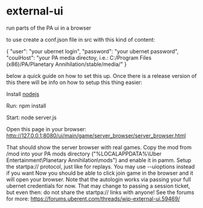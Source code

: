 external-ui
===========

run parts of the PA ui in a browser

to use create a conf.json file in src with this kind of content:

{
	"user": "your ubernet login",
	"password": "your ubernet password",
	"couiHost": "your PA media directoy, i.e.: C:/Program Files (x86)/PA/Planetary Annihilation/stable/media/" 
}

below a quick guide on how to set this up. Once there is a release version of this there will be info on how to setup this thing easier:

Install [nodejs](http://nodejs.org/download/)

Run: npm install

Start: node server.js

Open this page in your browser:
http://127.0.0.1:8080/ui/main/game/server_browser/server_browser.html

That should show the server browser with real games.
Copy the mod from /mod into your PA mods directory ("%LOCALAPPDATA%\Uber Entertainment\Planetary Annihilation\mods") and enable it in pamm.
Setup the startpa:// protocol, just like for replays. You may use --uioptions instead if you want
Now you should be able to click join game in the browser and it will open your browser. Note that the autologin works via passing your full ubernet credentials for now. That may change to passing a session ticket, but even then: do not share the startpa:// links with anyone!
See the forums for more: https://forums.uberent.com/threads/wip-external-ui.59469/